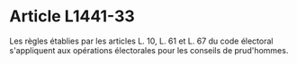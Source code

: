 # Article L1441-33

Les règles établies par les articles L. 10, L. 61 et L. 67 du code électoral s'appliquent aux opérations électorales pour les conseils de prud'hommes.